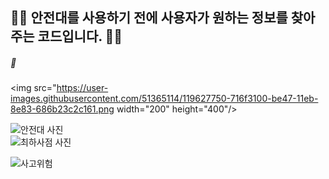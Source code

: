 ## 👷‍♀️ 안전대를 사용하기 전에 사용자가 원하는 정보를 찾아주는 코드입니다. 👷‍♀️
##### 🚨
<img src="https://user-images.githubusercontent.com/51365114/119627750-716f3100-be47-11eb-8e83-686b23c2c161.png  width="200" height="400"/>

![안전대 사진](https://github.com/user-attachments/assets/709bbf01-38c3-437c-ac30-d455ea25cbe3)  
![최하사점 사진](https://github.com/user-attachments/assets/d1cbe949-0ace-4792-b61d-2c43c12cbc4e)

![사고위험](https://github.com/user-attachments/assets/248bf255-b49f-4d90-aceb-5b54136088d8)
